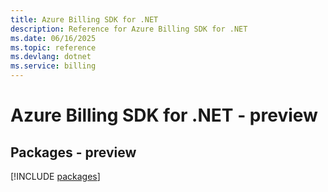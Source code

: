 ```yaml
---
title: Azure Billing SDK for .NET
description: Reference for Azure Billing SDK for .NET
ms.date: 06/16/2025
ms.topic: reference
ms.devlang: dotnet
ms.service: billing
---
```

# Azure Billing SDK for .NET - preview
## Packages - preview
[!INCLUDE [packages](billing-index.md)]